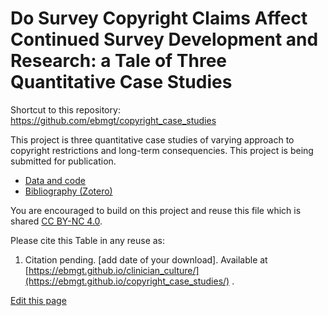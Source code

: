 <!-- put the HTML code in README.md rather than index.html -->
<h1>Do Survey Copyright Claims Affect Continued Survey Development and Research: a Tale of Three Quantitative Case Studies</h1>

Shortcut to this repository: <a href="https://github.com/ebmgt/copyright_case_studies">https://github.com/ebmgt/copyright_case_studies</a>

This project is three quantitative case studies of varying approach to copyright restrictions and long-term consequencies. This project is being submitted for publication.

<ul>
  <li><a href="https://ebmgt.github.io/copyright_case_studies/data_and_code">Data and code</a></li>
  <li><a href="https://www.zotero.org/groups/612700/thriving.worksites/collections/R5HZDWFW">Bibliography (Zotero)</a></li>
</ul>

You are encouraged to build on this project and reuse this file which is shared [CC BY-NC 4.0](https://creativecommons.org/licenses/by-nc/4.0/). 

Please cite this Table in any reuse as:
1. Citation pending. [add date of your download]. Available at [https://ebmgt.github.io/clinician_culture/](https://ebmgt.github.io/copyright_case_studies/) .

<div><a href="https://github.com/ebmgt/ebmgt.github.io/edit/master/copyright_case_studies/README.md">Edit this page</a></div>
